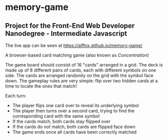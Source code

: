 # memory-game

## Project for the Front-End Web Developer Nanodegree - Intermediate Javascript

The live app can be seen at https://alffox.github.io/memory-game/

A browser-based card matching game (also known as _Concentration_)

The game board should consist of 16 "cards" arranged in a grid. The deck is made up of 8 different pairs of cards, each with different symbols on one side. The cards are arranged randomly on the grid with the symbol face down. The gameplay rules are very simple: flip over two hidden cards at a time to locate the ones that match!

Each turn:

* The player flips one card over to reveal its underlying symbol
* The player then turns over a second card, trying to find the corresponding card with the same symbol
* If the cards match, both cards stay flipped over
* If the cards do not match, both cards are flipped face down
* The game ends once all cards have been correctly matched
